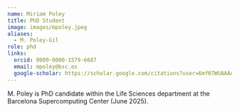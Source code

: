 ```yaml
---
name: Miriam Poley
title: PhD Student
image: images/mpoley.jpeg
aliases:
  - M. Poley-Gil
role: phd
links:
  orcid: 0009-0000-1579-6687
  email: mpoley@bsc.es
  google-scholar: https://scholar.google.com/citations?user=6mf07WUAAAAJ&hl=en
---
```


M. Poley is PhD candidate within the Life Sciences department at the Barcelona Supercomputing Center (June 2025).
